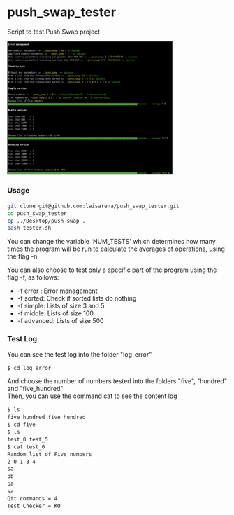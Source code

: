 # push_swap_tester
Script to test Push Swap project

<img src="screenshot.png" width="75%">

### Usage

```bash
git clone git@github.com:laisarena/push_swap_tester.git
cd push_swap_tester
cp ../Desktop/push_swap .
bash tester.sh
```

You can change the variable 'NUM_TESTS' which determines how many times the program will be run to calculate the averages of operations, using the flag -n <NUMBER>

You can also choose to test only a specific part of the program using the flag -f, as follows:
* -f error : Error management
* -f sorted: Check if sorted lists do nothing
* -f simple: Lists of size 3 and 5
* -f middle: Lists of size 100
* -f advanced: Lists of size 500

### Test Log
You can see the test log into the folder "log_error"
```bash
$ cd log_error
```
And choose the number of numbers tested into the folders "five", "hundred" and "five_hundred"<br>
Then, you can use the command cat to see the content log
```bash
$ ls
five hundred five_hundred
$ cd five
$ ls
test_0 test_5
$ cat test_0
Random list of Five numbers
2 0 1 3 4
sa
pb
pa
sa
Qtt commands = 4
Test Checker = KO
```
